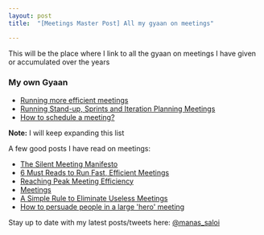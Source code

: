 ```yaml
---
layout: post
title:  "[Meetings Master Post] All my gyaan on meetings"

---
```


This will be the place where I link to all the gyaan on meetings I have given or accumulated over the years

### My own Gyaan

- [Running more efficient meetings](https://manassaloi.com/2020/05/25/efficient-meetings.html)
- [Running Stand-up, Sprints and Iteration Planning Meetings](https://manassaloi.com/2020/05/01/running-IPM.html)
- [How to schedule a meeting?](https://manassaloi.com/2020/06/03/sending-meeting-invite.html)

**Note:** I will keep expanding this list

A few good posts I have read on meetings:
- [The Silent Meeting Manifesto](https://medium.com/swlh/the-silent-meeting-manifesto-v1-189e9e3487eb)
- [6 Must Reads to Run Fast, Efficient Meetings](https://firstround.com/review/first-round-reviews-6-must-reads-to-run-fast-efficient-meetings/)
- [Reaching Peak Meeting Efficiency](https://medium.learningbyshipping.com/reaching-peak-meeting-efficiency-f8e47c93317a)
- [Meetings](https://medium.com/@padday/meetings-e27767bcf6b6)
- [A Simple Rule to Eliminate Useless Meetings](https://www.linkedin.com/pulse/20130701022638-22330283-a-simple-rule-to-eliminate-useless-meetings/)
- [How to persuade people in a large 'hero' meeting](https://mobile.twitter.com/sriramk/status/1226959362918215680)

Stay up to date with my latest posts/tweets here: [@manas_saloi](http://twitter.com/manas_saloi)
